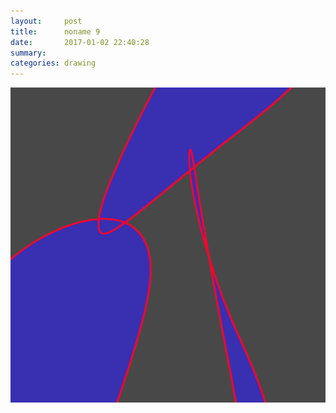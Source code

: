 ```yaml
---
layout:     post
title:      noname 9
date:       2017-01-02 22:40:28
summary:    
categories: drawing
---
```

![noname 9](/images/diary/noname-9.png "feeble")
